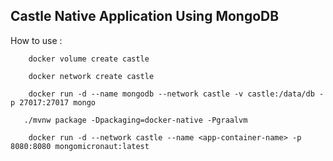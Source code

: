 ##  Castle Native Application Using MongoDB

How to use :

```
    docker volume create castle
   ```
```
    docker network create castle
 ```
```
    docker run -d --name mongodb --network castle -v castle:/data/db -p 27017:27017 mongo
   ```

```
   ./mvnw package -Dpackaging=docker-native -Pgraalvm   
 ```

```
    docker run -d --network castle --name <app-container-name> -p 8080:8080 mongomicronaut:latest
 ```